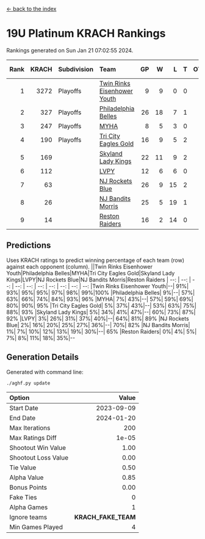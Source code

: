 [<- back to the index](readme.md)
# 19U Platinum KRACH Rankings
Rankings generated on Sun Jan 21 07:02:55 2024.

Rank|KRACH|Subdivision|Team|GP|W|L|T|OTW|OTL|SoS|Exp Wins|Win Diff
---:|---:|:---|:---|---:|---:|---:|---:|---:|---:|---:|---:|---:
1|3272|Playoffs|[Twin Rinks Eisenhower Youth](https://gamesheetstats.com/seasons/3663/teams/140861/schedule)|9|9|0|0|0|0|52|9.8|-0.0
2|327|Playoffs|[Philadelphia Belles](https://gamesheetstats.com/seasons/3663/teams/140864/schedule)|26|18|7|1|0|0|415|19.4|0.0
3|247|Playoffs|[MYHA](https://gamesheetstats.com/seasons/3663/teams/140863/schedule)|8|5|3|0|0|0|179|5.9|0.0
4|190|Playoffs|[Tri City Eagles Gold](https://gamesheetstats.com/seasons/3663/teams/140869/schedule)|16|9|5|2|0|1|137|10.9|0.0
5|169||[Skyland Lady Kings](https://gamesheetstats.com/seasons/3663/teams/140865/schedule)|22|11|9|2|1|0|325|12.9|0.0
6|112||[LVPY](https://gamesheetstats.com/seasons/3663/teams/140860/schedule)|12|6|6|0|0|0|139|6.9|0.0
7|63||[NJ Rockets Blue](https://gamesheetstats.com/seasons/3663/teams/140867/schedule)|26|9|15|2|0|0|596|10.9|0.0
8|26||[NJ Bandits Morris](https://gamesheetstats.com/seasons/3663/teams/140866/schedule)|25|5|19|1|0|0|383|6.4|0.0
9|14||[Reston Raiders](https://gamesheetstats.com/seasons/3663/teams/140868/schedule)|16|2|14|0|0|0|505|2.9|0.0

## Predictions
Uses KRACH ratings to predict winning percentage of each team (row) against each opponent (column).
||Twin Rinks Eisenhower Youth|Philadelphia Belles|MYHA|Tri City Eagles Gold|Skyland Lady Kings|LVPY|NJ Rockets Blue|NJ Bandits Morris|Reston Raiders
| --: | --: | --: | --: | --: | --: | --: | --: | --: | --: 
|Twin Rinks Eisenhower Youth|--| 91%| 93%| 95%| 95%| 97%| 98%| 99%|100%
|Philadelphia Belles|  9%|--| 57%| 63%| 66%| 74%| 84%| 93%| 96%
|MYHA|  7%| 43%|--| 57%| 59%| 69%| 80%| 90%| 95%
|Tri City Eagles Gold|  5%| 37%| 43%|--| 53%| 63%| 75%| 88%| 93%
|Skyland Lady Kings|  5%| 34%| 41%| 47%|--| 60%| 73%| 87%| 92%
|LVPY|  3%| 26%| 31%| 37%| 40%|--| 64%| 81%| 89%
|NJ Rockets Blue|  2%| 16%| 20%| 25%| 27%| 36%|--| 70%| 82%
|NJ Bandits Morris|  1%|  7%| 10%| 12%| 13%| 19%| 30%|--| 65%
|Reston Raiders|  0%|  4%|  5%|  7%|  8%| 11%| 18%| 35%|--

## Generation Details

Generated with command line:
```
./aghf.py update
```

| Option | Value |
| :----- | ----: |
| Start Date | 2023-09-09 |
| End Date | 2024-01-20 |
| Max Iterations | 200 |
| Max Ratings Diff | 1e-05 |
| Shootout Win Value | 1.00 |
| Shootout Loss Value | 0.00 |
| Tie Value | 0.50 |
| Alpha Value | 0.85 |
| Bonus Points | 0.00 |
| Fake Ties | 0 |
| Alpha Games | 1 |
| Ignore teams | __KRACH_FAKE_TEAM__ |
| Min Games Played | 4 |

